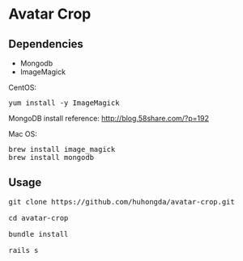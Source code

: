# Avatar Crop

## Dependencies

* Mongodb
* ImageMagick

CentOS:
<pre>
yum install -y ImageMagick
</pre>

MongoDB install 
reference: http://blog.58share.com/?p=192

Mac OS:
<pre>
brew install image_magick
brew install mongodb
</pre>

## Usage

<pre>
git clone https://github.com/huhongda/avatar-crop.git

cd avatar-crop

bundle install

rails s 
</pre>
